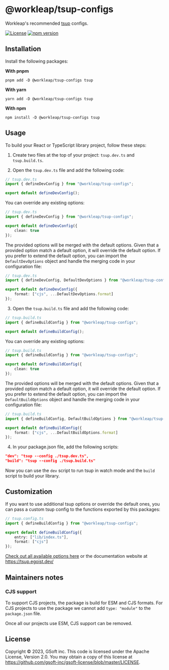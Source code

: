 # @workleap/tsup-configs

Workleap's recommended [tsup](https://tsup.egoist.dev/) configs.

[![License](https://img.shields.io/badge/License-Apache_2.0-blue.svg)](../../LICENSE)
[![npm version](https://img.shields.io/npm/v/@workleap/tsup-configs)](https://www.npmjs.com/package/@workleap/tsup-configs)

## Installation

Install the following packages:

**With pnpm**

```shell
pnpm add -D @workleap/tsup-configs tsup
```

**With yarn**

```shell
yarn add -D @workleap/tsup-configs tsup
```

**With npm**

```shell
npm install -D @workleap/tsup-configs tsup
```

## Usage

To build your React or TypeScript library project, follow these steps:

1. Create two files at the top of your project: `tsup.dev.ts` and `tsup.build.ts`.

2. Open the `tsup.dev.ts` file and add the following code:

```ts
// tsup.dev.ts
import { defineDevConfig } from "@workleap/tsup-configs";

export default defineDevConfig();
```

You can override any existing options:

```ts
// tsup.dev.ts
import { defineDevConfig } from "@workleap/tsup-configs";

export default defineDevConfig({
    clean: true
});
```

The provided options will be merged with the default options. Given that a provided option match a default option, it will override the default option. If you prefer to extend the default option, you can import the `DefaultDevOptions` object and handle the merging code in your configuration file:

```ts
// tsup.dev.ts
import { defineDevConfig, DefaultDevOptions } from "@workleap/tsup-configs";

export default defineDevConfig({
    format: ["cjs", ...DefaultDevOptions.format]
});
```

3. Open the `tsup.build.ts` file and add the following code:

```ts
// tsup.build.ts
import { defineBuildConfig } from "@workleap/tsup-configs";

export default defineBuildConfig();
```

You can override any existing options:

```ts
// tsup.build.ts
import { defineBuildConfig } from "@workleap/tsup-configs";

export default defineBuildConfig({
    clean: true
});
```

The provided options will be merged with the default options. Given that a provided option match a default option, it will override the default option. If you prefer to extend the default option, you can import the `DefaultBuildOptions` object and handle the merging code in your configuration file:

```ts
// tsup.build.ts
import { defineBuildConfig, DefaultBuildOptions } from "@workleap/tsup-configs";

export default defineBuildConfig({
    format: ["cjs", ...DefaultBuildOptions.format]
});
```

4. In your package.json file, add the following scripts:

```json
"dev": "tsup --config ./tsup.dev.ts",
"build": "tsup --config ./tsup.build.ts"
```

Now you can use the `dev` script to run tsup in watch mode and the `build` script to build your library.

## Customization

If you want to use additional tsup options or override the default ones, you can pass a custom tsup config to the functions exported by this packages:

```ts
// tsup.config.ts
import { defineBuildConfig } from "@workleap/tsup-configs";

export default defineBuildConfig({
    entry: ["lib/index.ts"],
    format: ["cjs"]
});
```

[Check out all available options here](https://paka.dev/npm/tsup#module-index-export-Options) or the documentation website at https://tsup.egoist.dev/

## Maintainers notes

### CJS support

To support CJS projects, the package is build for ESM and CJS formats. For CJS projects to use the package we cannot add `type: "module"` to the `package.json` file.

Once all our projects use ESM, CJS support can be removed.

## License

Copyright © 2023, GSoft inc. This code is licensed under the Apache License, Version 2.0. You may obtain a copy of this license at https://github.com/gsoft-inc/gsoft-license/blob/master/LICENSE.
